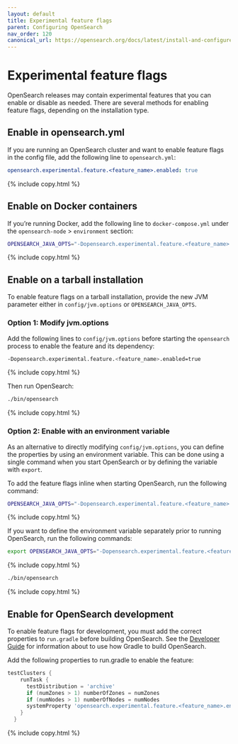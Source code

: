 ```yaml
---
layout: default
title: Experimental feature flags
parent: Configuring OpenSearch
nav_order: 120
canonical_url: https://opensearch.org/docs/latest/install-and-configure/configuring-opensearch/experimental/
---
```


# Experimental feature flags

OpenSearch releases may contain experimental features that you can enable or disable as needed. There are several methods for enabling feature flags, depending on the installation type. 

## Enable in opensearch.yml

If you are running an OpenSearch cluster and want to enable feature flags in the config file, add the following line to `opensearch.yml`:

```yaml
opensearch.experimental.feature.<feature_name>.enabled: true
```
{% include copy.html %}

## Enable on Docker containers

If you’re running Docker, add the following line to `docker-compose.yml` under the `opensearch-node` > `environment` section:

```bash
OPENSEARCH_JAVA_OPTS="-Dopensearch.experimental.feature.<feature_name>.enabled=true"
```
{% include copy.html %}

## Enable on a tarball installation

To enable feature flags on a tarball installation, provide the new JVM parameter either in `config/jvm.options` or `OPENSEARCH_JAVA_OPTS`.

### Option 1: Modify jvm.options

Add the following lines to `config/jvm.options` before starting the `opensearch` process to enable the feature and its dependency:

```bash
-Dopensearch.experimental.feature.<feature_name>.enabled=true
```
{% include copy.html %}

Then run OpenSearch:

```bash
./bin/opensearch
```
{% include copy.html %}

### Option 2: Enable with an environment variable

As an alternative to directly modifying `config/jvm.options`, you can define the properties by using an environment variable. This can be done using a single command when you start OpenSearch or by defining the variable with `export`.

To add the feature flags inline when starting OpenSearch, run the following command:

```bash
OPENSEARCH_JAVA_OPTS="-Dopensearch.experimental.feature.<feature_name>.enabled=true" ./opensearch-{{site.opensearch_version}}/bin/opensearch
```
{% include copy.html %}

If you want to define the environment variable separately prior to running OpenSearch, run the following commands:

```bash
export OPENSEARCH_JAVA_OPTS="-Dopensearch.experimental.feature.<feature_name>.enabled=true"
```
{% include copy.html %}

```bash
./bin/opensearch
```
{% include copy.html %}

## Enable for OpenSearch development

To enable feature flags for development, you must add the correct properties to `run.gradle` before building OpenSearch. See the [Developer Guide](https://github.com/opensearch-project/OpenSearch/blob/main/DEVELOPER_GUIDE.md) for information about to use how Gradle to build OpenSearch.

Add the following properties to run.gradle to enable the feature:

```gradle
testClusters {
    runTask {
      testDistribution = 'archive'
      if (numZones > 1) numberOfZones = numZones
      if (numNodes > 1) numberOfNodes = numNodes
      systemProperty 'opensearch.experimental.feature.<feature_name>.enabled', 'true'
    }
  }
```
{% include copy.html %}